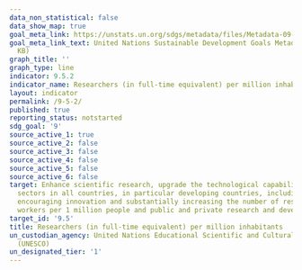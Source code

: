 ```yaml
---
data_non_statistical: false
data_show_map: true
goal_meta_link: https://unstats.un.org/sdgs/metadata/files/Metadata-09-05-02.pdf
goal_meta_link_text: United Nations Sustainable Development Goals Metadata (PDF 382
  KB)
graph_title: ''
graph_type: line
indicator: 9.5.2
indicator_name: Researchers (in full-time equivalent) per million inhabitants
layout: indicator
permalink: /9-5-2/
published: true
reporting_status: notstarted
sdg_goal: '9'
source_active_1: true
source_active_2: false
source_active_3: false
source_active_4: false
source_active_5: false
source_active_6: false
target: Enhance scientific research, upgrade the technological capabilities of industrial
  sectors in all countries, in particular developing countries, including, by 2030,
  encouraging innovation and substantially increasing the number of research and development
  workers per 1 million people and public and private research and development spending
target_id: '9.5'
title: Researchers (in full-time equivalent) per million inhabitants
un_custodian_agency: United Nations Educational Scientific and Cultural Organization
  (UNESCO)
un_designated_tier: '1'
---
```

